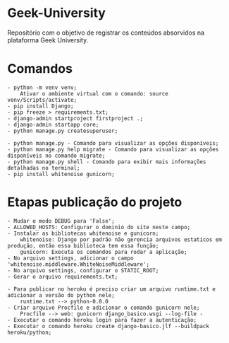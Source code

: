 # Geek-University

Repositório com o objetivo de registrar os conteúdos absorvidos na plataforma Geek University.

# Comandos
    - python -m venv venv;
        Ativar o ambiente virtual com o comando: source venv/Scripts/activate;
    - pip install Django;
    - pip freeze > requirements.txt;
    - django-admin startproject firstproject .;
    - django-admin startapp core;
    - python manage.py createsuperuser;

    - python manage.py - Comando para visualizar as opções disponíveis;
    - python manage.py help migrate - Comando para visualizar as opções disponíveis no comando migrate;
    - python manage.py shell - Comando para exibir mais informações detalhadas no terminal;
    - pip install whitenoise gunicorn;

# Etapas publicação do projeto
    - Mudar o modo DEBUG para 'False';
    - ALLOWED_HOSTS: Configurar o dominio do site neste campo;
    - Instalar as bibliotecas whitenoise e gunicorn;
        whitenoise: Django por padrão não gerencia arquivos estaticos em produção, então essa biblioteca tem essa função;
        gunicorn: Executa os comandos para rodar a aplicação;
    - No arquivo settings, adicionar o campo 'whitenoise.middleware.WhiteNoiseMiddleware';
    - No arquivo settings, configurar o STATIC_ROOT;
    - Gerar o arquivo requirements.txt;
    
    - Para publicar no heroku é preciso criar um arquivo runtime.txt e adicionar a versão do python nele;
        runtime.txt --> python-0.0.0
    - Criar arquivo Procfile e adicionar o comando gunicorn nele;
        Procfile --> web: gunicorn django_basico.wsgi --log-file -
    - Executar o comando heroku login para fazer a autenticação;
    - Executar o comando heroku create django-basico.jlf --buildpack heroku/python;